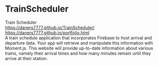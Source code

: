 # TrainScheduler
Train Scheduler<br>
https://daners7777.github.io/TrainScheduler/<br>
https://daners7777.github.io/portfolio.html<br>
A train schedule application that incorporates Firebase to host arrival and departure data. Your app will retrieve and manipulate this information with Moment.js. This website will provide up-to-date information about various trains, namely their arrival times and how many minutes remain until they arrive at their station.

